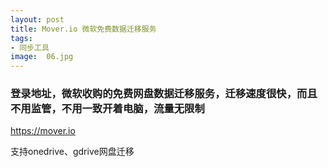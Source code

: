 ```yaml
---
layout: post
title: Mover.io 微软免费数据迁移服务
tags:
- 同步工具
image:  06.jpg
---
```



### 登录地址，微软收购的免费网盘数据迁移服务，迁移速度很快，而且不用监管，不用一致开着电脑，流量无限制<br>
https://mover.io

支持onedrive、gdrive网盘迁移
